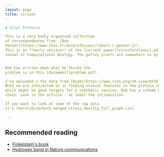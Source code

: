 ```yaml
---
layout: page
title: viruses
--

# Viral Proteins

This is a very badly organised collection 
of correspondences from  [Bob
Penner](https://www.ihes.fr/en/professeur/robert-c-penner-2/).
This is an **early version** of the [current paper](virusforalexeii.pdf) which will be published shortly in the
Jounal of Computational Biology. The galley proofs are somewhere in my mail.


Bob has written down what he thinks the 
problem is in this [document](problem.pdf)

I've uploaded a the data from [6vsb](https://www.rcsb.org/3d-view/6VSB) which
What we are interested in is finding unusual features in the protein chains
which might be good targets for a synthetic vaccine. Bob has a scheme based on
chain. Look in the article - at least the introduction.

If you want to look at some of the raw data 
it's [here](6vsb/6vsb_merged_stress_density_full_graph.csv)

---
```


## Recommended reading

- [Finkelstein's book](2016_finkelstein.pdf)
- [Hydrogen bond in Nature communications](ncomms6803.pdf)
